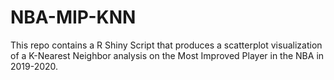 # NBA-MIP-KNN

This repo contains a R Shiny Script that produces a scatterplot visualization of a K-Nearest Neighbor analysis on the Most Improved Player in the NBA in 2019-2020.

